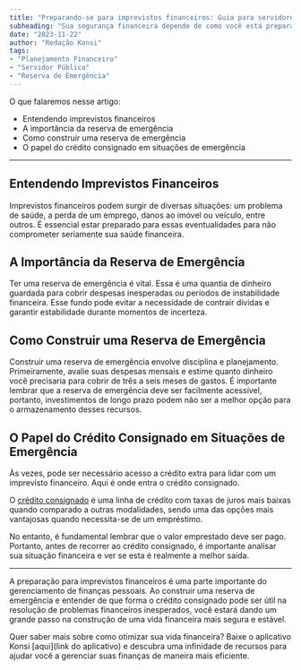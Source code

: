 ```yaml
---
title: "Preparando-se para imprevistos financeiros: Guia para servidores públicos"
subheading: "Sua segurança financeira depende de como você está preparado para imprevistos. Conheça estratégias eficientes para enfrentar estes desafios. "
date: "2023-11-22"
author: "Redação Konsi"
tags:
- "Planejamento Financeiro"
- "Servidor Público"
- "Reserva de Emergência"
---
```


O que falaremos nesse artigo:

- Entendendo imprevistos financeiros
- A importância da reserva de emergência
- Como construir uma reserva de emergência
- O papel do crédito consignado em situações de emergência

---

## Entendendo Imprevistos Financeiros

Imprevistos financeiros podem surgir de diversas situações: um problema de saúde, a perda de um emprego, danos ao imóvel ou veículo, entre outros. É essencial estar preparado para essas eventualidades para não comprometer seriamente sua saúde financeira.

## A Importância da Reserva de Emergência

Ter uma reserva de emergência é vital. Essa é uma quantia de dinheiro guardada para cobrir despesas inesperadas ou períodos de instabilidade financeira. Esse fundo pode evitar a necessidade de contrair dívidas e garantir estabilidade durante momentos de incerteza.

## Como Construir uma Reserva de Emergência

Construir uma reserva de emergência envolve disciplina e planejamento. Primeiramente, avalie suas despesas mensais e estime quanto dinheiro você precisaria para cobrir de três a seis meses de gastos. É importante lembrar que a reserva de emergência deve ser facilmente acessível, portanto, investimentos de longo prazo podem não ser a melhor opção para o armazenamento desses recursos.

## O Papel do Crédito Consignado em Situações de Emergência

Às vezes, pode ser necessário acesso a crédito extra para lidar com um imprevisto financeiro. Aqui é onde entra o crédito consignado. 

O [crédito consignado](https://www.konsi.com.br/postagens/aprenda-a-comparar-emprstimos-consignados-saiba-como-escolher-a-melhor-opo) é uma linha de crédito com taxas de juros mais baixas quando comparado a outras modalidades, sendo uma das opções mais vantajosas quando necessita-se de um empréstimo. 

No entanto, é fundamental lembrar que o valor emprestado deve ser pago. Portanto, antes de recorrer ao crédito consignado, é importante analisar sua situação financeira e ver se esta é realmente a melhor saída.

---

A preparação para imprevistos financeiros é uma parte importante do gerenciamento de finanças pessoais. Ao construir uma reserva de emergência e entender de que forma o crédito consignado pode ser útil na resolução de problemas financeiros inesperados, você estará dando um grande passo na construção de uma vida financeira mais segura e estável.

Quer saber mais sobre como otimizar sua vida financeira? Baixe o aplicativo Konsi [aqui](link do aplicativo) e descubra uma infinidade de recursos para ajudar você a gerenciar suas finanças de maneira mais eficiente.